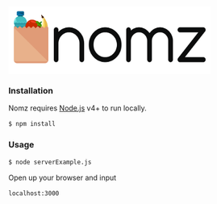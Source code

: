 <a href="url"><img src="https://github.com/hoangpeterd/Nomz/blob/master/public/assets/images/logo.png" align="center"  width="400" ></a>


### Installation

Nomz requires [Node.js](https://nodejs.org/) v4+ to run locally.

```sh
$ npm install
```

### Usage

```sh
$ node serverExample.js
```

Open up your browser and input

```sh
localhost:3000
```
